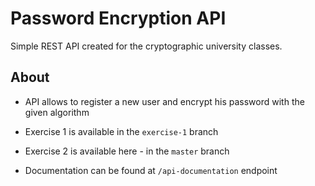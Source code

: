 # Password Encryption API
Simple REST API created for the cryptographic university classes.
## About
- API allows to register a new user and encrypt his password 
with the given algorithm

- Exercise 1 is available in the `exercise-1` branch

- Exercise 2 is available here - in the `master` branch

- Documentation can be found at `/api-documentation` endpoint
